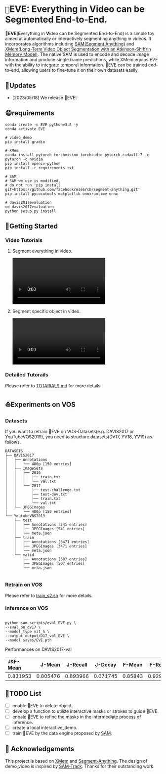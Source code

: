 # `🍎`EVE: Everything in Video can be Segmented End-to-End.

**🍎EVE**(**E**verything in **V**ideo can be Segmented **E**nd-to-End) is a simple toy aimed at automatically or
interactively
segmenting anything in videos. It incorporates algorithms
including [SAM(Segment Anything)](https://github.com/facebookresearch/segment-anything)
and [XMem(Long-Term Video Object Segmentation with an Atkinson-Shiffrin Memory Model)](https://github.com/hkchengrex/XMem).
The native SAM is used to encode and decode image information and produce single frame predictions, while XMem equips
EVE with the ability to integrate temporal information. 🍎EVE can be trained end-to-end, allowing users to fine-tune it
on their own datasets easily.

## 🚀Updates

* [2023/05/18] We release 🍎EVE!

## 😄requirements

```shell
conda create -n EVE python=3.8 -y
conda activate EVE

# video_demo
pip install gradio

# XMem
conda install pytorch torchvision torchaudio pytorch-cuda=11.7 -c pytorch -c nvidia
pip install opencv-python
pip install -r requirements.txt

# SAM
# SAM we use is modified, 
# do not run 'pip install git+https://github.com/facebookresearch/segment-anything.git'
pip install pycocotools matplotlib onnxruntime onnx

# davis2017evaluation
cd davis2017evaluation
python setup.py install

```

## 🎏Getting Started

### Video Tutorials

1. Segment everything in video.

   ![EVE_demo_0.mp4](docs/docs_EVE/EVE_demo_0.mp4)
2. Segment specific object in video.

   ![EVE_demo_1.mp4](docs/docs_EVE/EVE_demo_1.mp4)

### Detailed Tutorails

Please refer to [TOTARIALS.md](docs/TUTORIALS.md) for more details

## ⛵️Experiments on VOS

### Datasets

If you want to retrain 🍎EVE on VOS-Datasets(e.g. DAVIS2017 or YouTubeVOS2019), you need to structure datasets(DV17,
YV18, YV19) as follows.

```
DATASETS
├── DAVIS2017
│   ├── Annotations
│   │   └── 480p [150 entries]
│   ├── ImageSets
│   │   ├── 2016
│   │   │   ├── train.txt
│   │   │   └── val.txt
│   │   └── 2017
│   │       ├── test-challenge.txt
│   │       ├── test-dev.txt
│   │       ├── train.txt
│   │       └── val.txt
│   └── JPEGImages
|       └── 480p [150 entries]
└── YoutubeVOS2019
    ├── test
    │   ├── Annotations [541 entries]
    │   ├── JPEGImages [541 entries]
    │   └── meta.json
    ├── train
    │   ├── Annotations [3471 entries]
    │   ├── JPEGImages [3471 entries]
    │   └── meta.json
    └── valid
        ├── Annotations [507 entries]
        ├── JPEGImages [507 entries]
        └── meta.json


```

### Retrain on VOS

Please refer to [train_s2.sh](sam_scripts/train_s2.sh) for more details.

### Inference on VOS

```

python sam_scripts/eval_EVE.py \
--eval_on_dv17 \
--model_type vit_h \
--output output/D17_val_EVE \
--model saves/EVE.pth

```

Performances on DAVIS2017-val


| J&F-Mean |   J-Mean | J-Recall | J-Decay | F-Mean | F-Recall | F-Decay |
| :------- | -------: | :------: | :------: | :-----: | :------: | :------: |
| 0.831953 | 0.805476 | 0.893966 | 0.071745 | 0.85843 | 0.929103 | 0.098502 |

## 🔧TODO List

* [ ]  enable 🍎EVE to delete object.
* [ ]  develop a function to utilize interactive masks or strokes to guide 🍎EVE.
* [ ]  enbale 🍎EVE to refine the masks in the intermediate process of inference.
* [ ]  create a local interactive_demo.
* [ ]  train 🍎EVE by the data engine proposed by [SAM](https://github.com/facebookresearch/segment-anything).

## 👏 Acknowledgements

This project is based on [XMem](https://github.com/hkchengrex/XMem)
and [Segment-Anything](https://github.com/facebookresearch/segment-anything). The design of demo_video is inspired by [SAM-Track](https://github.com/z-x-yang/Segment-and-Track-Anything). Thanks for their outstanding work.
